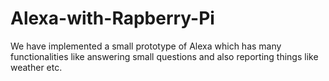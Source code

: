 # Alexa-with-Rapberry-Pi
We have implemented a small prototype of Alexa which has many functionalities like answering small questions and also reporting things like weather etc. 
